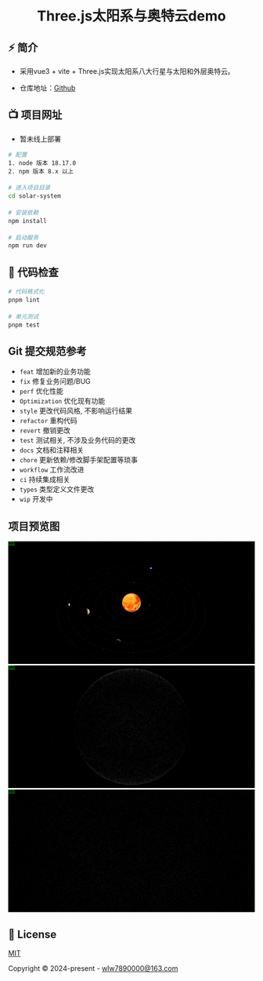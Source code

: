 <div align="center">

[//]: # (  <img alt="V3 Admin Vite Logo" width="120" height="120" src="./src/assets/logo.jpg">)
  <h1>Three.js太阳系与奥特云demo</h1>
</div>

## ⚡ 简介

- 采用vue3 + vite + Three.js实现太阳系八大行星与太阳和外层奥特云。


- 仓库地址：[Github](https://github.com/y467770447/solar-system)

## 📺 项目网址

- 暂未线上部署

```bash
# 配置
1. node 版本 18.17.0
2. npm 版本 8.x 以上

# 进入项目目录
cd solar-system

# 安装依赖
npm install

# 启动服务
npm run dev
```

## 🔧 代码检查

```bash
# 代码格式化
pnpm lint

# 单元测试
pnpm test
```

## Git 提交规范参考

- `feat` 增加新的业务功能
- `fix` 修复业务问题/BUG
- `perf` 优化性能
- `Optimization` 优化现有功能
- `style` 更改代码风格, 不影响运行结果
- `refactor` 重构代码
- `revert` 撤销更改
- `test` 测试相关, 不涉及业务代码的更改
- `docs` 文档和注释相关
- `chore` 更新依赖/修改脚手架配置等琐事
- `workflow` 工作流改进
- `ci` 持续集成相关
- `types` 类型定义文件更改
- `wip` 开发中

## 项目预览图

![preview1.png](./public/demo_1.jpg)
![preview2.png](./public/demo_2.jpg)
![preview2.png](./public/demo_3.jpg)

## 📄 License

[MIT](./LICENSE)

Copyright © 2024-present - wlw7890000@163.com
